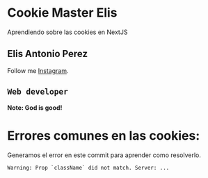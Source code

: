 # Cookie Master Elis

Aprendiendo sobre las cookies en NextJS

## Elis Antonio Perez

Follow me [Instagram](https://instagram.com/elisperezmusic).

## `Web developer`

**Note: God is good!**

# Errores comunes en las cookies:

Generamos el error en este commit para aprender como resolverlo.

```
Warning: Prop `className` did not match. Server: ...
```